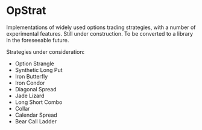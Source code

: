 # OpStrat
Implementations of  widely used options trading strategies, with a number of experimental features. Still under construction. To be converted to a library in the foreseeable future.


Strategies under consideration:

* Option Strangle
* Synthetic Long Put
* Iron Butterfly
* Iron Condor
* Diagonal Spread
* Jade Lizard
* Long Short Combo
* Collar
* Calendar Spread
* Bear Call Ladder

